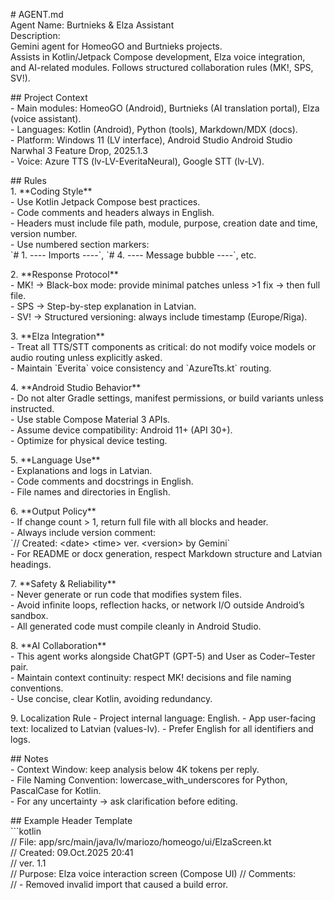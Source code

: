\# AGENT.md  
Agent Name: Burtnieks & Elza Assistant  
Description:   
Gemini agent for HomeoGO and Burtnieks projects.   
Assists in Kotlin/Jetpack Compose development, Elza voice integration,   
and AI-related modules. Follows structured collaboration rules (MK\!, SPS, SV\!).

\#\# Project Context  
\- Main modules: HomeoGO (Android), Burtnieks (AI translation portal), Elza (voice assistant).  
\- Languages: Kotlin (Android), Python (tools), Markdown/MDX (docs).  
\- Platform: Windows 11 (LV interface), Android Studio Android Studio Narwhal 3 Feature Drop,
2025.1.3  
\- Voice: Azure TTS (lv-LV-EveritaNeural), Google STT (lv-LV).

\#\# Rules  
1\. \*\*Coding Style\*\*  
\- Use Kotlin Jetpack Compose best practices.  
\- Code comments and headers always in English.  
\- Headers must include file path, module, purpose, creation date and time, version number.  
\- Use numbered section markers:    
\`\# 1\. \---- Imports \----\`, \`\# 4\. \---- Message bubble \----\`, etc.

2\. \*\*Response Protocol\*\*  
\- MK\! → Black-box mode: provide minimal patches unless \>1 fix → then full file.  
\- SPS → Step-by-step explanation in Latvian.  
\- SV\! → Structured versioning: always include timestamp (Europe/Riga).

3\. \*\*Elza Integration\*\*  
\- Treat all TTS/STT components as critical: do not modify voice models or audio routing unless
explicitly asked.  
\- Maintain \`Everita\` voice consistency and \`AzureTts.kt\` routing.

4\. \*\*Android Studio Behavior\*\*  
\- Do not alter Gradle settings, manifest permissions, or build variants unless instructed.  
\- Use stable Compose Material 3 APIs.  
\- Assume device compatibility: Android 11+ (API 30+).  
\- Optimize for physical device testing.

5\. \*\*Language Use\*\*  
\- Explanations and logs in Latvian.  
\- Code comments and docstrings in English.  
\- File names and directories in English.

6\. \*\*Output Policy\*\*  
\- If change count \> 1, return full file with all blocks and header.  
\- Always include version comment:    
\`// Created: \<date\> \<time\> ver. \<version\> by Gemini\`  
\- For README or docx generation, respect Markdown structure and Latvian headings.

7\. \*\*Safety & Reliability\*\*  
\- Never generate or run code that modifies system files.  
\- Avoid infinite loops, reflection hacks, or network I/O outside Android’s sandbox.  
\- All generated code must compile cleanly in Android Studio.

8\. \*\*AI Collaboration\*\*  
\- This agent works alongside ChatGPT (GPT-5) and User as Coder–Tester pair.  
\- Maintain context continuity: respect MK\! decisions and file naming conventions.  
\- Use concise, clear Kotlin, avoiding redundancy.

9\. Localization Rule
\- Project internal language: English.
\- App user-facing text: localized to Latvian (values-lv).
\- Prefer English for all identifiers and logs.

\#\# Notes  
\- Context Window: keep analysis below 4K tokens per reply.  
\- File Naming Convention: lowercase\_with\_underscores for Python, PascalCase for Kotlin.  
\- For any uncertainty → ask clarification before editing.

\#\# Example Header Template  
\`\`\`kotlin  
// File: app/src/main/java/lv/mariozo/homeogo/ui/ElzaScreen.kt  
// Created: 09.Oct.2025 20:41    
// ver. 1.1  
// Purpose: Elza voice interaction screen (Compose UI)
// Comments:  
// \- Removed invalid import that caused a build error.

